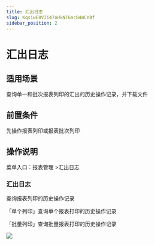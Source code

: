 ```yaml
---
title: 汇出日志
slug: KqsiwE8VIi47oHkNT6ac84WCnBf
sidebar_position: 2
---
```



# 汇出日志

## 适用场景

查询单一和批次报表列印的汇出的历史操作记录，并下载文件

## 前置条件

先操作报表列印或报表批次列印

## 操作说明

菜单入口：报表管理 &gt;汇出日志

### 汇出日志

查询报表列印的历史操作记录

「单个列印」查询单个报表打印的历史操作记录

「批量列印」查询批量报表打印的历史操作记录

<img src="/assets/VhcFb2QSFoGK53xjey5cohEgn6d.png"/>


